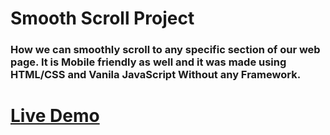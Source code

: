 # Smooth Scroll Project

### How we can smoothly scroll to any specific section of our web page. It is Mobile friendly as well and it was made using HTML/CSS and Vanila JavaScript Without any Framework.

# [Live Demo](https://ddepu11.github.io/smooth_scroll/)
